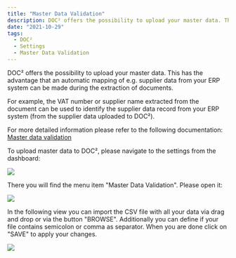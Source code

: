 ```yaml
---
title: "Master Data Validation"
description: DOC² offers the possibility to upload your master data. This has the advantage that an automatic mapping of e.g. supplier data from your ERP system can be made during the extraction of documents. 
date: "2021-10-29"
tags:
  - DOC²
  - Settings
  - Master Data Validation
---
```


DOC² offers the possibility to upload your master data. This has the advantage that an automatic mapping of e.g. supplier data from your ERP system can be made during the extraction of documents.

For example, the VAT number or supplier name extracted from the document can be used to identify the supplier data record from your ERP system (from the supplier data uploaded to DOC²).

For more detailed information please refer to the following documentation: [Master data validation](/doc2/master-data-validation/)

To upload master data to DOC², please navigate to the settings from the dashboard:

![](/_images/doc2/image-41-1024x399.png)

There you will find the menu item "Master Data Validation". Please open it:

![](/_images/doc2/image-42-1024x566.png)

In the following view you can import the CSV file with all your data via drag and drop or via the button "BROWSE". Additionally you can define if your file contains semicolon or comma as separator. When you are done click on "SAVE" to apply your changes.

![](/_images/doc2/DOC²_Master-Data-Validation_1-1024x561.png)
